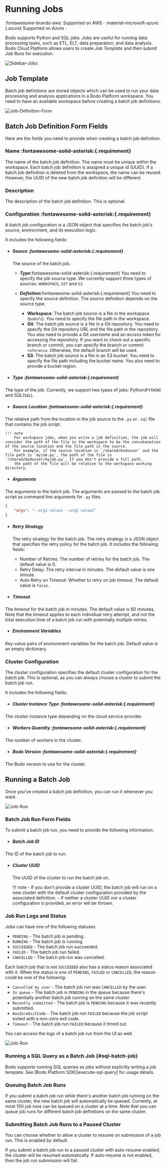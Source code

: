 # Running Jobs
:fontawesome-brands-aws: Supported on AWS ·
:material-microsoft-azure:{.azure} Supported on Azure ·

Bodo supports Python and SQL jobs. Jobs are useful for running data processing tasks, such as ETL, ELT, data preparation, and data analysis. 
Bodo Cloud Platform allows users to create _Job Template_ and then submit _Job Runs_ for execution.

![Sidebar-Jobs](../../platform2-screenshots/side-jobs.png#center)

## Job Template 

Batch job definitions are stored objects which can be used to run your data processing and analysis applications in a Bodo Platform workspace.
You need to have an available workspace before creating a batch job definitions. 


![Job-Definition-Form](../../platform2-gifs/workspace-job-def.gif#center)

## Batch Job Definition Form Fields 

Here are the fields you need to provide when creating a batch job definition. 

### Name :fontawesome-solid-asterisk:{.requirement}

The name of the batch job definition. The name must be unique within the workspace. Each batch job definition is assigned a unique id (UUID). 
If a batch job definition is deleted from the workspace, the name can be reused. However, the UUID of the new batch job definition will be different.

### Description

The description of the batch job definition. This is optional. 


### Configuration :fontawesome-solid-asterisk:{.requirement}
A batch job configuration is a JSON object that specifies the batch job's source, environment, and its execution logic. 

It includes the following fields:

- ##### Source :fontawesome-solid-asterisk:{.requirement}

    The source of the batch job.
    
    - ***Type***:fontawesome-solid-asterisk:{.requirement}  You need to specify the job source type. We currently support three types of sources: `WORKSPACE`, `GIT` and `S3`.
    - ***Definition***:fontawesome-solid-asterisk:{.requirement}  You need to specify the source definition. The source definition depends on the source type. 
    
        - **Workspace**: The batch job source is a file in the workspace (`bodofs`). You need to specify the file path in the workspace. 
        - **Git**: The batch job source is a file in a Git repository. You need to specify the Git repository URL and the file path in the repository. 
      You also need to provide a Git *username* and an *access token* for accessing the repository. If you want to check out a specific 
        branch or commit, you can specify the branch or commit `reference`. Otherwise, the default branch will be used.
        - **S3**: The batch job source is a file in an S3 bucket. You need to specify the file path including the bucket name. You also need to provide a bucket region.


- ##### Type :fontawesome-solid-asterisk:{.requirement}
The type of the job. Currently, we support two types of jobs: Python(`PYTHON`) and SQL(`SQL`). 

- ##### Source Location :fontawesome-solid-asterisk:{.requirement}
The relative path from the location in the job source to the `.py` or `.sql` file that contains the job script.

    !!! note
        For workspace jobs, when you write a job definition, the job will consider the path of the file in the workspace to be the concatenation of the source location and the file path in the source.
        For example, if the source location is `/shared/bodouser` and the file path is `myjob.py`, the path of the file is `/shared/bodouser/myjob.py`. If you don't provide a full path,
        the path of the file will be relative to the workspace working directory. 

- ##### Arguments
The arguments to the batch job. The arguments are passed to the batch job script as command line arguments for `.py` files. 
```json title="Example arguments"
{
    "args": "--arg1 value1 --arg2 value2"
}
```

- ##### Retry Strategy 

    The retry strategy for the batch job. The retry strategy is a JSON object that specifies the retry policy for the batch job. It includes the following fields:

    -  Number of Retries: The number of retries for the batch job. The default value is 0.
    -  Retry Delay: The retry interval in minutes. The default value is one minute.
    -  Auto Retry on Timeout: Whether to retry on job timeout. The default value is `false`.

- ##### Timeout
The timeout for the batch job in minutes. The default value is 60 minutes. 
Note that the timeout applies to each individual retry attempt, and not the total execution time of a batch job run 
with potentially multiple retries. 

- ##### Environment Variables 
Key-value pairs of environment variables for the batch job. Default value is an empty dictionary.


### Cluster Configuration 

The cluster configuration specifies the default cluster configuration for the batch job. This is optional, as you can always choose a cluster to submit the batch job run.

It includes the following fields:

- ##### Cluster Instance Type :fontawesome-solid-asterisk:{.requirement}
The cluster instance type depending on the cloud service provider. 

- ##### Workers Quantity :fontawesome-solid-asterisk:{.requirement}
The number of workers in the cluster.

- ##### Bodo Version :fontawesome-solid-asterisk:{.requirement}
The Bodo version to use for the cluster.

## Running a Batch Job
Once you've created a batch job definition, you can run it whenever you want. 

![Job-Run](../../platform2-gifs/job-run.gif#center)

### Batch Job Run Form Fields
To submit a batch job run, you need to provide the following information:

- ##### Batch Job ID 
The ID of the batch job to run.

- ##### Cluster UUID 
    
    The UUID of the cluster to run the batch job on. 
    
    !!! note
        - If you don't provide a cluster UUID, the batch job will run on a new cluster with the default cluster configuration provided by the associated definition.
        - If neither a cluster UUID nor a cluster configuration is provided, an error will be thrown.


### Job Run Logs and Status

Jobs can have one of the following statuses. 

- `PENDING` - The batch job is pending.
- `RUNNING` - The batch job is running.
- `SUCCEEDED` - The batch job run succeeded.
- `FAILED` - The batch job run failed.
- `CANCELLED` - The batch job run was cancelled.

Each batch job that is not `SUCCEEDED` also has a status reason associated with it. When the status is one of `PENDING`, `FAILED` or `CANCELLED`, the reason could be one of the following:

- `Cancelled by user` - The batch job run was `CANCELLED` by the user.
- `In queue` - The batch job is `PENDING` in the queue because there's potentially another batch job running on the same cluster. 
- `Recently submitted` - The batch job is `PENDING` because it was recently submitted. 
- `NonZeroExitCode` - The batch job run `FAILED` because the job script exited with a non-zero exit code.
- `Timeout` - The batch job run `FAILED` because it timed out.

You can access the logs of a batch job run from the UI as well.

![Job-Run](../../platform2-gifs/job-run-logs.gif#center)


### Running a SQL Query as a Batch Job {#sql-batch-job}

Bodo supports running SQL queries as jobs without explicitly writing a job template. 
See [Bodo Platform SDK][execute-sql-query] for usage details.

### Queuing Batch Job Runs

If you submit a batch job run while there's another batch job running on the same cluster, 
the new batch job will automatically be queued. Currently, at most 100 job runs can be queued on a cluster at a time.
Note that you can queue job runs for different batch job definitions on the same cluster.

### Submitting Batch Job Runs to a Paused Cluster

You can choose whether to allow a cluster to resume on submission of a job run. This is enabled by default. 

If you submit a batch job run to a paused cluster with auto-resume enabled,
the cluster will be resumed automatically. If auto-resume is not enabled, then the job run submission will fail. 


